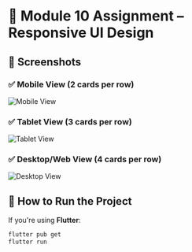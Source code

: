 # 📱 Module 10 Assignment – Responsive UI Design

## 📸 Screenshots

### ✅ Mobile View (2 cards per row)
![Mobile View](https://raw.githubusercontent.com/your-username/your-repo/main/screenshots/mobile.png)

### ✅ Tablet View (3 cards per row)
![Tablet View](https://raw.githubusercontent.com/your-username/your-repo/main/screenshots/tablet.png)

### ✅ Desktop/Web View (4 cards per row)
![Desktop View](https://freeimage.host/i/screenshot-2025-05-16-133524.3P3FXPj)

## 🚀 How to Run the Project

If you're using **Flutter**:

```bash
flutter pub get
flutter run
